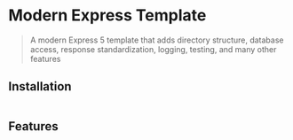 # Modern Express Template

> A modern Express 5 template that adds directory structure, database access, response standardization, logging, testing, and many other features

## Installation

```
```

## Features
